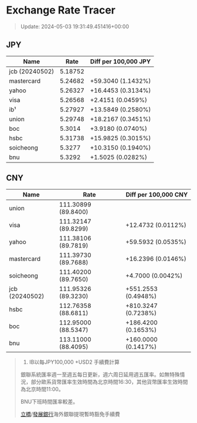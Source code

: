# Exchange Rate Tracer

> Update: 2024-05-03 19:31:49.451416+00:00

## JPY

| Name           |    Rate | Diff per 100,000 JPY   |
|----------------|---------|------------------------|
| jcb (20240502) | 5.18752 |                        |
| mastercard     | 5.24682 | +59.3040 (1.1432%)     |
| yahoo          | 5.26327 | +16.4453 (0.3134%)     |
| visa           | 5.26568 | +2.4151 (0.0459%)      |
| ib¹            | 5.27927 | +13.5849 (0.2580%)     |
| union          | 5.29748 | +18.2167 (0.3451%)     |
| boc            | 5.3014  | +3.9180 (0.0740%)      |
| hsbc           | 5.31738 | +15.9825 (0.3015%)     |
| soicheong      | 5.3277  | +10.3150 (0.1940%)     |
| bnu            | 5.3292  | +1.5025 (0.0282%)      |

## CNY

| Name           | Rate                | Diff per 100,000 CNY   |
|----------------|---------------------|------------------------|
| union          | 111.30899	(89.8400) |                        |
| visa           | 111.32147	(89.8299) | +12.4732 (0.0112%)     |
| yahoo          | 111.38106	(89.7819) | +59.5932 (0.0535%)     |
| mastercard     | 111.39730	(89.7688) | +16.2396 (0.0146%)     |
| soicheong      | 111.40200	(89.7650) | +4.7000 (0.0042%)      |
| jcb (20240502) | 111.95326	(89.3230) | +551.2553 (0.4948%)    |
| hsbc           | 112.76358	(88.6811) | +810.3247 (0.7238%)    |
| boc            | 112.95000	(88.5347) | +186.4200 (0.1653%)    |
| bnu            | 113.11000	(88.4095) | +160.0000 (0.1417%)    |


> 1. IB以每JPY100,000 +USD2 手續費計算
>
> 銀聯系統匯率週一至週五每日更新，週六周日延用週五匯率。如無特殊情況，部分歐系貨幣匯率生效時間為北京時間16:30，其他貨幣匯率生效時間為北京時間11:00。
>
> BNU下班時間匯率較差。
>
> [立橋](https://www.wlbank.com.mo/uploads/ueditor/file/20181211/1544536513900230.pdf)/[發展銀行](https://www.mdb.com.mo/Service_Charges_20230728.pdf)海外銀聯提現暫時豁免手續費

